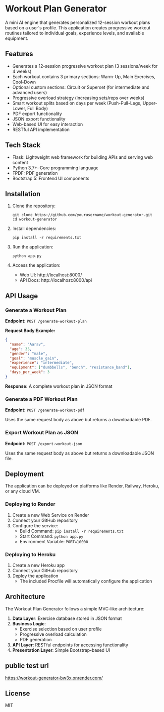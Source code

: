 # Workout Plan Generator

A mini AI engine that generates personalized 12-session workout plans based on a user's profile. This application creates progressive workout routines tailored to individual goals, experience levels, and available equipment.

## Features

- Generates a 12-session progressive workout plan (3 sessions/week for 4 weeks)
- Each workout contains 3 primary sections: Warm-Up, Main Exercises, Cool-Down
- Optional custom sections: Circuit or Superset (for intermediate and advanced users)
- Progressive overload strategy (increasing sets/reps over weeks)
- Smart workout splits based on days per week (Push-Pull-Legs, Upper-Lower, Full Body)
- PDF export functionality
- JSON export functionality
- Web-based UI for easy interaction
- RESTful API implementation

## Tech Stack

- Flask: Lightweight web framework for building APIs and serving web content
- Python 3.7+: Core programming language
- FPDF: PDF generation
- Bootstrap 5: Frontend UI components

## Installation

1. Clone the repository:
   ```
   git clone https://github.com/yourusername/workout-generator.git
   cd workout-generator
   ```

2. Install dependencies:
   ```
   pip install -r requirements.txt
   ```

3. Run the application:
   ```
   python app.py
   ```

4. Access the application:
   - Web UI: http://localhost:8000/
   - API Docs: http://localhost:8000/api

## API Usage

### Generate a Workout Plan

**Endpoint:** `POST /generate-workout-plan`

**Request Body Example:**
```json
{
  "name": "Aarav",
  "age": 35,
  "gender": "male",
  "goal": "muscle_gain",
  "experience": "intermediate",
  "equipment": ["dumbbells", "bench", "resistance_band"],
  "days_per_week": 3
}
```

**Response:** A complete workout plan in JSON format

### Generate a PDF Workout Plan

**Endpoint:** `POST /generate-workout-pdf`

Uses the same request body as above but returns a downloadable PDF.

### Export Workout Plan as JSON

**Endpoint:** `POST /export-workout-json`

Uses the same request body as above but returns a downloadable JSON file.

## Deployment

The application can be deployed on platforms like Render, Railway, Heroku, or any cloud VM.

### Deploying to Render

1. Create a new Web Service on Render
2. Connect your GitHub repository
3. Configure the service:
   - Build Command: `pip install -r requirements.txt`
   - Start Command: `python app.py`
   - Environment Variable: `PORT=10000`

### Deploying to Heroku

1. Create a new Heroku app
2. Connect your GitHub repository
3. Deploy the application
   - The included Procfile will automatically configure the application

## Architecture

The Workout Plan Generator follows a simple MVC-like architecture:

1. **Data Layer**: Exercise database stored in JSON format
2. **Business Logic**: 
   - Exercise selection based on user profile
   - Progressive overload calculation
   - PDF generation
3. **API Layer**: RESTful endpoints for accessing functionality
4. **Presentation Layer**: Simple Bootstrap-based UI

## public test url
https://workout-generator-bw3x.onrender.com/

## License

MIT
